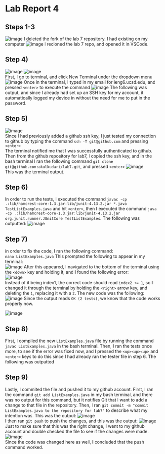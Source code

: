 # Lab Report 4
## Steps 1-3
![image](https://user-images.githubusercontent.com/122570367/221380350-98414cc3-3a3d-42bb-9d6a-de56d358d7eb.png)
I deleted the fork of the lab 7 repository. I had existing on my computer
![image](https://user-images.githubusercontent.com/122570367/221380496-031cafd5-ff8a-4bfa-b575-cfe2727dd661.png)
I recloned the lab 7 repo, and opened it in VSCode.
## Step 4) 
![image](https://user-images.githubusercontent.com/122570367/221380609-e8f2a628-494f-43d6-a44f-206b3d46b0c1.png)
![image](https://user-images.githubusercontent.com/122570367/221380652-edd0f137-8c38-4eb5-8a6e-0ab300538e9c.png) \
First, I go to terminal, and click New Terminal under the dropdown menu 
![image](https://user-images.githubusercontent.com/122570367/221380756-df69b3a8-b2c9-4235-8575-b6d9d6b25573.png)
Once in the terminal, I typed in my email for ieng6.ucsd.edu, and pressed `<enter>` to execute the command
![image](https://user-images.githubusercontent.com/122570367/221380804-a48ba354-44f1-401c-91f7-d18d1d7dfccc.png)
The following was output, and since I already had set up an SSH key for my account, it automatically logged my device in without the need for me to put in the password.
## Step 5) 
![image](https://user-images.githubusercontent.com/122570367/221380947-928d6786-fc90-43c9-b47a-19c65264de31.png) \
Since I had previously added a github ssh key, I just tested my connection to github by typing the command `ssh -T git@github.com` and pressing `<enter>` \
The terminal notified me that I was successfully authenticated to github. Then from the github repository for lab7, I copied the ssh key, and in the bash terminal I ran the following command `git clone git@github.com:akulkudari/lab7.git`, and pressed `<enter>`
![image](https://user-images.githubusercontent.com/122570367/221381396-eec73bc9-2c9e-4758-a184-9177978a3337.png) \
This was the terminal output.
## Step 6) 
In order to run the tests, I executed the command `javac -cp .:lib/hamcrest-core-1.3.jar:lib/junit-4.13.2.jar *.java TestListExamples.java` and hit `<enter>`, then I executed the command `java -cp .:lib/hamcrest-core-1.3.jar:lib/junit-4.13.2.jar org.junit.runner.JUnitCore TestListExamples`. The following was outputted: 
![image](https://user-images.githubusercontent.com/122570367/221689569-51725b8b-a136-40f6-bec4-9674877e3257.png)
## Step 7) 
in order to fix the code, I ran the following command: \
`nano ListExamples.java`
This prompted the following to appear in my terminal: \
![image](https://user-images.githubusercontent.com/122570367/221690450-17b11975-f98d-4030-9fa1-8281b6da6df4.png)
After this appeared, I navigated to the bottom of the terminal using the `<down>` key and holding it, and I found the following error: \
![image](https://user-images.githubusercontent.com/122570367/221690833-012ad7b1-8cc2-4c3e-8aaf-075cd69e724b.png) \
Instead of it being index1, the correct code should read `index2 += 1`, so I changed it through the terminal by holding the `<right>` arrow key, and deleting the `1`, replacing it with a `2`. The new code was the following:
![image](https://user-images.githubusercontent.com/122570367/221691603-8e05bef9-3b30-4de3-8538-af1b000c494b.png) 
Since the output reads `OK (2 tests)`, we know that the code works properly now. 

![image](https://user-images.githubusercontent.com/122570367/221690713-3a2210b3-a477-458f-9926-2b4df79f24fd.png) 
## Step 8) 
First, I compiled the new `ListExamples.java` file by running the command `javac ListExamples.java` in the bash terminal. Then, I ran the tests once more, to see if the error was fixed now, and I pressed the `<up><up><up>` and `<enter>` keys to do this since I had already ran the tester file in step 6. The following was outputted

## Step 9) 
Lastly, I commited the file and pushed it to my github account. First, I ran the command `git add ListExamples.java` in my bash terminal, and there was no output for this command, but it notifies Git that I want to add a change to that file in the repository. Then, I ran `git commit -m "commit ListExamples.java to the repository for lab7"` to describe what my intention was. This was the output: 
![image](https://user-images.githubusercontent.com/122570367/221692778-5d5fb01b-2c44-450c-bf71-055281e5f57b.png) \
I then ran `git push` to push the changes, and this was the output: 
![image](https://user-images.githubusercontent.com/122570367/221692891-452bc201-3d08-4663-abcf-65ce23f288b7.png) \
Just to make sure that this was the right change, I went to my github account and double checked the file to see if the changes were made. 
![image](https://user-images.githubusercontent.com/122570367/221693051-8486e606-9447-439d-8cc0-55275bc255a2.png) \
Since the code was changed here as well, I concluded that the push command worked.
